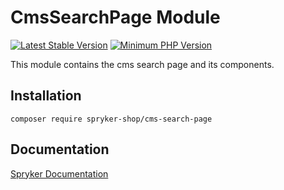 # CmsSearchPage Module
[![Latest Stable Version](https://poser.pugx.org/spryker-shop/cms-search-page/v/stable.svg)](https://packagist.org/packages/spryker-shop/cms-search-page)
[![Minimum PHP Version](https://img.shields.io/badge/php-%3E%3D%207.4-8892BF.svg)](https://php.net/)

This module contains the cms search page and its components.

## Installation

```
composer require spryker-shop/cms-search-page
```

## Documentation

[Spryker Documentation](https://docs.spryker.com)
